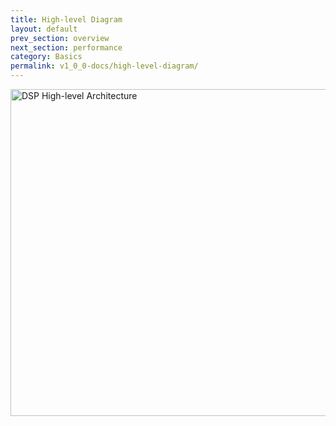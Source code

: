```yaml
---
title: High-level Diagram
layout: default
prev_section: overview
next_section: performance
category: Basics
permalink: v1_0_0-docs/high-level-diagram/
---
```


<img src="{{ site.baseurl }}/img/DSP_high-level_architecture.png" alt="DSP High-level Architecture" style="width:900px;height:523px; margin: 0 auto">
